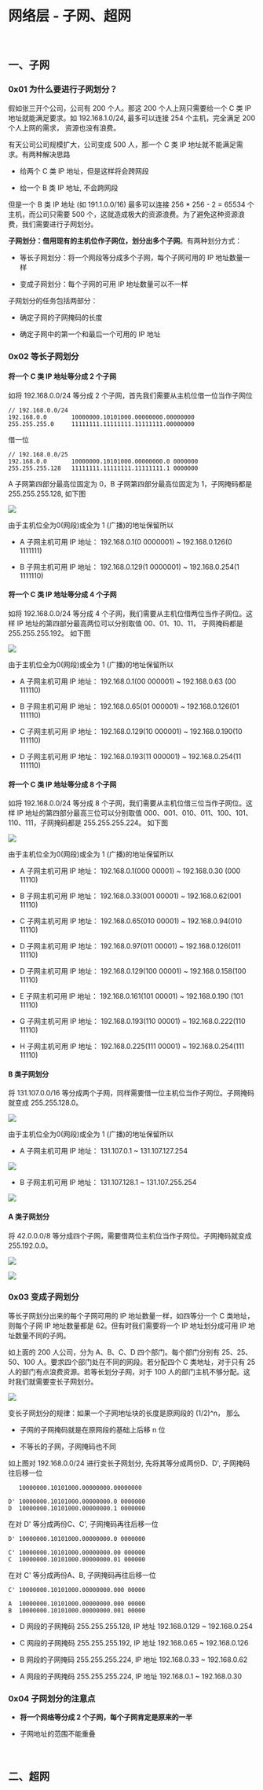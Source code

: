 # 网络层 - 子网、超网


<br>

## 一、子网

### 0x01 为什么要进行子网划分？

假如张三开个公司，公司有 200 个人。那这 200 个人上网只需要给一个 C 类 IP 地址就能满足要求。如 192.168.1.0/24, 最多可以连接 254 个主机，完全满足 200 个人上网的需求， 资源也没有浪费。

有天公司公司规模扩大，公司变成 500 人，那一个 C 类 IP 地址就不能满足需求。有两种解决思路

- 给两个 C 类 IP 地址，但是这样将会跨网段

- 给一个 B 类 IP 地址, 不会跨网段

但是一个 B 类 IP 地址 (如 191.1.0.0/16) 最多可以连接 256 * 256 - 2 = 65534 个主机，而公司只需要 500 个，这就造成极大的资源浪费。为了避免这种资源浪费，我们需要进行子网划分。

**子网划分：借用现有的主机位作子网位，划分出多个子网**。有两种划分方式：

- 等长子网划分：将一个网段等分成多个子网，每个子网可用的 IP 地址数量一样

- 变成子网划分：每个子网的可用 IP 地址数量可以不一样

子网划分的任务包括两部分：

- 确定子网的子网掩码的长度

- 确定子网中的第一个和最后一个可用的 IP 地址

### 0x02 等长子网划分

#### 将一个 C 类 IP 地址等分成 2 个子网

如将 192.168.0.0/24 等分成 2 个子网，首先我们需要从主机位借一位当作子网位

```
// 192.168.0.0/24
192.168.0.0       10000000.10101000.00000000.00000000
255.255.255.0     11111111.11111111.11111111.00000000
```

借一位

```
// 192.168.0.0/25
192.168.0.0       10000000.10101000.00000000.0 0000000
255.255.255.128   11111111.11111111.11111111.1 0000000
```
A 子网第四部分最高位固定为 0，B 子网第四部分最高位固定为 1，子网掩码都是 255.255.255.128, 如下图

![](../Images/Network/subnet&supernet/subnet_image01.png)

由于主机位全为0(网段)或全为 1 (广播)的地址保留所以

- A 子网主机可用 IP 地址： 192.168.0.1(0 0000001) ~ 192.168.0.126(0 1111111)

- B 子网主机可用 IP 地址： 192.168.0.129(1 0000001) ~ 192.168.0.254(1 1111110)


#### 将一个 C 类 IP 地址等分成 4 个子网

如将 192.168.0.0/24 等分成 4 个子网，我们需要从主机位借两位当作子网位。这样 IP 地址的第四部分最高两位可以分别取值 00、01、10、11， 子网掩码都是 255.255.255.192。 如下图

![](../Images/Network/subnet&supernet/subnet_image02.png)

由于主机位全为0(网段)或全为 1 (广播)的地址保留所以

- A 子网主机可用 IP 地址： 192.168.0.1(00 000001) ~ 192.168.0.63 (00 111110)

- B 子网主机可用 IP 地址： 192.168.0.65(01 000001) ~ 192.168.0.126(01 111110)

- C 子网主机可用 IP 地址： 192.168.0.129(10 000001) ~ 192.168.0.190(10 111110)

- D 子网主机可用 IP 地址： 192.168.0.193(11 000001) ~ 192.168.0.254(11 111110)

#### 将一个 C 类 IP 地址等分成 8 个子网

如将 192.168.0.0/24 等分成 8 个子网，我们需要从主机位借三位当作子网位。这样 IP 地址的第四部分最高三位可以分别取值 000、001、010、011、100、101、110、111，子网掩码都是 255.255.255.224。 如下图

![](../Images/Network/subnet&supernet/subnet_image03.png)

由于主机位全为0(网段)或全为 1 (广播)的地址保留所以

- A 子网主机可用 IP 地址： 192.168.0.1(000 00001) ~ 192.168.0.30 (000 11110)

- B 子网主机可用 IP 地址： 192.168.0.33(001 00001) ~ 192.168.0.62(001 11110)

- C 子网主机可用 IP 地址： 192.168.0.65(010 00001) ~ 192.168.0.94(010 11110)

- D 子网主机可用 IP 地址： 192.168.0.97(011 00001) ~ 192.168.0.126(011 11110)

- D 子网主机可用 IP 地址： 192.168.0.129(100 00001) ~ 192.168.0.158(100 11110)

- E 子网主机可用 IP 地址： 192.168.0.161(101 00001) ~ 192.168.0.190 (101 11110)

- G 子网主机可用 IP 地址： 192.168.0.193(110 00001) ~ 192.168.0.222(110 11110)

- H 子网主机可用 IP 地址： 192.168.0.225(111 00001) ~ 192.168.0.254(111 11110)

#### B 类子网划分

将 131.107.0.0/16 等分成两个子网，同样需要借一位主机位当作子网位。子网掩码就变成 255.255.128.0。

![](../Images/Network/subnet&supernet/subnet_image04.png)

由于主机位全为0(网段)或全为 1 (广播)的地址保留所以

- A 子网主机可用 IP 地址： 131.107.0.1 ~ 131.107.127.254

![](../Images/Network/subnet&supernet/subnet_image05.png)

- B 子网主机可用 IP 地址： 131.107.128.1 ~ 131.107.255.254

![](../Images/Network/subnet&supernet/subnet_image06.png)

#### A 类子网划分

将 42.0.0.0/8 等分成四个子网，需要借两位主机位当作子网位。子网掩码就变成 255.192.0.0。

![](../Images/Network/subnet&supernet/subnet_image07.png)

![](../Images/Network/subnet&supernet/subnet_image08.png)

### 0x03 变成子网划分

等长子网划分出来的每个子网可用的 IP 地址数量一样，如四等分一个 C 类地址，则每个子网 IP 地址数量都是 62。但有时我们需要将一个 IP 地址划分成可用 IP 地址数量不同的子网。

如上面的 200 人公司，分为 A、B、C、D 四个部门。每个部门分别有 25、25、50、100 人。要求四个部门处在不同的网段。若分配四个 C 类地址，对于只有 25 人的部门有点浪费资源。若等长划分子网，对于 100 人的部门主机不够分配。这时我们就需要变长子网划分。

![](../Images/Network/subnet&supernet/subnet_image09.png)

变长子网划分的规律：如果一个子网地址块的长度是原网段的 (1/2)^n， 那么

- 子网的子网掩码就是在原网段的基础上后移 n 位

- 不等长的子网，子网掩码也不同

如上图对 192.168.0.0/24 进行变长子网划分, 先将其等分成两份D、D', 子网掩码往后移一位

```
   10000000.10101000.00000000.00000000

D' 10000000.10101000.00000000.0 0000000
D  10000000.10101000.00000000.1 0000000
```

在对 D' 等分成两份C、C', 子网掩码再往后移一位

```
D' 10000000.10101000.00000000.0 0000000

C' 10000000.10101000.00000000.00 000000
C  10000000.10101000.00000000.01 000000
```

在对 C' 等分成两份A、B, 子网掩码再往后移一位

```
C' 10000000.10101000.00000000.000 00000

A  10000000.10101000.00000000.000 00000
B  10000000.10101000.00000000.001 00000
```

- D 网段的子网掩码 255.255.255.128, IP 地址 192.168.0.129 ~ 192.168.0.254

- C 网段的子网掩码 255.255.255.192, IP 地址 192.168.0.65 ~ 192.168.0.126

- B 网段的子网掩码 255.255.255.224, IP 地址 192.168.0.33 ~ 192.168.0.62

- A 网段的子网掩码 255.255.255.224, IP 地址 192.168.0.1 ~ 192.168.0.30

### 0x04 子网划分的注意点

- **将一个网络等分成 2 个子网，每个子网肯定是原来的一半**

- 子网地址的范围不能重叠

<br>

## 二、超网
<br>


<br>

<br>